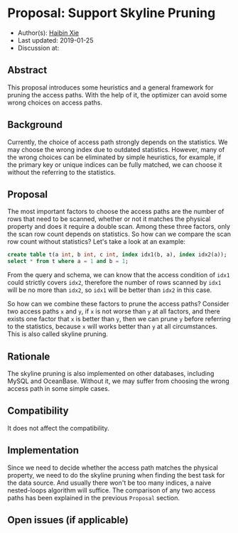 # Proposal: Support Skyline Pruning

- Author(s):     [Haibin Xie](https://github.com/lamxTyler)
- Last updated:  2019-01-25
- Discussion at:

## Abstract

This proposal introduces some heuristics and a general framework for pruning the access paths. With the help of it, the optimizer can avoid some wrong choices on access paths.

## Background

Currently, the choice of access path strongly depends on the statistics. We may choose the wrong index due to outdated statistics. However, many of the wrong choices can be eliminated by simple heuristics, for example, if the primary key or unique indices can be fully matched, we can choose it without the referring to the statistics.

## Proposal

The most important factors to choose the access paths are the number of rows that need to be scanned, whether or not it matches the physical property and does it require a double scan. Among these three factors, only the scan row count depends on statistics. So how can we compare the scan row count without statistics? Let's take a look at an example:

```sql
create table t(a int, b int, c int, index idx1(b, a), index idx2(a));
select * from t where a = 1 and b = 1;
```

From the query and schema, we can know that the access condition of  `idx1` could strictly covers `idx2`, therefore the number of rows scanned by `idx1` will be no more than `idx2`,  so `idx1` will be better than `idx2`  in this case.

So how can we combine these factors to prune the access paths? Consider two access paths `x` and `y`, if `x` is not worse than `y` at all factors, and there exists one factor that `x` is better than `y`, then we can prune `y` before referring to the statistics, because `x` will works better than `y` at all circumstances. This is also called skyline pruning.

## Rationale

The skyline pruning is also implemented on other databases, including MySQL and OceanBase.  Without it, we may suffer from choosing the wrong access path in some simple cases.

## Compatibility

It does not affect the compatibility.

## Implementation

Since we need to decide whether the access path matches the physical property, we need to do the skyline pruning when finding the best task for the data source. And usually there won't be too many indices, a naive nested-loops algorithm will suffice. The comparison of any two access paths has been explained in the previous `Proposal` section.

## Open issues (if applicable)
